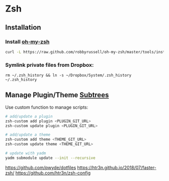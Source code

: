 
Zsh
===

## Installation

### Install [oh-my-zsh](http://ohmyz.sh/)

```bash
curl -L https://raw.github.com/robbyrussell/oh-my-zsh/master/tools/install.sh | sh
```

### Symlink private files from Dropbox:

```
rm ~/.zsh_history && ln -s ~/Dropbox/System/.zsh_history ~/.zsh_history
```


## Manage Plugin/Theme [Subtrees][subtrees]

Use custom function to manage scripts:

```bash
# add/update a plugin
zsh-custom add plugin <PLUGIN_GIT_URL>
zsh-custom update plugin <PLUGIN_GIT_URL>

# add/update a theme
zsh-custom add theme <THEME_GIT_URL>
zsh-custom update theme <THEME_GIT_URL>

# update with yadm
yadm submodule update --init --recursive
```

[subtrees]: https://www.atlassian.com/blog/git/alternatives-to-git-submodule-git-subtree


https://github.com/pwyde/dotfiles
https://htr3n.github.io/2018/07/faster-zsh/
https://github.com/htr3n/zsh-config